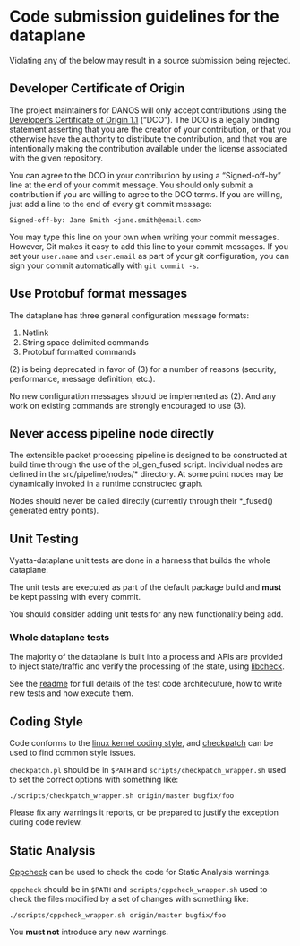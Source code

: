 # Code submission guidelines for the dataplane

Violating any of the below may result in a source submission
being rejected.

## Developer Certificate of Origin

The project maintainers for DANOS will only accept contributions using the
[Developer’s Certificate of Origin 1.1][6] (“DCO”). The DCO is a legally binding
statement asserting that you are the creator of your contribution, or that you
otherwise have the authority to distribute the contribution, and that you are
intentionally making the contribution available under the license associated
with the given repository.

You can agree to the DCO in your contribution by using a “Signed-off-by” line
at the end of your commit message. You should only submit a contribution if you
are willing to agree to the DCO terms. If you are willing, just add a line to
the end of every git commit message:

```Signed-off-by: Jane Smith <jane.smith@email.com>```

You may type this line on your own when writing your commit messages. However,
Git makes it easy to add this line to your commit messages. If you set your
`user.name` and `user.email` as part of your git configuration, you can sign
your commit automatically with `git commit -s`.

## Use Protobuf format messages

The dataplane has three general configuration message formats:

 1) Netlink
 2) String space delimited commands
 3) Protobuf formatted commands

(2) is being deprecated in favor of (3) for a number of reasons (security,
performance, message definition, etc.).

No new configuration messages should be implemented as (2). And any work
on existing commands are strongly encouraged to use (3).

## Never access pipeline node directly

The extensible packet processing pipeline is designed to be constructed
at build time through the use of the pl_gen_fused script. Individual nodes
are defined in the src/pipeline/nodes/* directory. At some point nodes may
be dynamically invoked in a runtime constructed graph.

Nodes should never be called directly (currently through their *_fused()
generated entry points).

## Unit Testing

Vyatta-dataplane unit tests are done in a harness that builds the whole
dataplane.

The unit tests are executed as part of the default package build and **must**
be kept passing with every commit.

You should consider adding unit tests for any new functionality being add.

### Whole dataplane tests

The majority of the dataplane is built into a process and APIs are provided to
inject state/traffic and verify the processing of the state, using [libcheck][5].

See the [readme](tests/whole_dp/readme.md) for full details of the test code
architecuture, how to write new tests and how execute them.

## Coding Style

Code conforms to the [linux kernel coding style][1], and [checkpatch][2] can be
used to find common style issues.

`checkpatch.pl` should be in `$PATH` and `scripts/checkpatch_wrapper.sh` used
to set the correct options with something like:

`./scripts/checkpatch_wrapper.sh origin/master bugfix/foo`

Please fix any warnings it reports, or be prepared to justify the exception
during code review.

## Static Analysis

[Cppcheck][3] can be used to check the code for Static Analysis warnings.

`cppcheck` should be in `$PATH` and `scripts/cppcheck_wrapper.sh` used
to check the files modified by a set of changes with something like:

`./scripts/cppcheck_wrapper.sh origin/master bugfix/foo`

You **must not** introduce any new warnings.

[1]: https://www.kernel.org/doc/Documentation/CodingStyle "Linux Kernel Coding Style"
[2]: https://github.com/torvalds/linux/blob/master/scripts/checkpatch.pl "checkpatch script"
[3]: http://cppcheck.sourceforge.net/ "Cppcheck Static Analyser"
[4]: http://cpputest.github.io/ "Cpputest Unit Test Framework"
[5]: http://libcheck.github.io/check/ "Check Unit Test Framework"
[6]: https://developercertificate.org "Developer Certificate of Origin"
